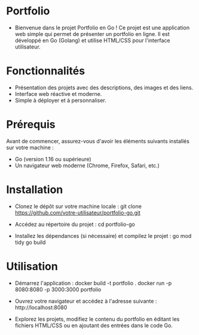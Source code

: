 # Portfolio

* Bienvenue dans le projet Portfolio en Go ! Ce projet est une application web simple qui permet de présenter un portfolio en ligne. Il est développé en Go (Golang) et utilise HTML/CSS pour l'interface utilisateur.

# Fonctionnalités

- Présentation des projets avec des descriptions, des images et des liens.
- Interface web réactive et moderne.
- Simple à déployer et à personnaliser.

# Prérequis

Avant de commencer, assurez-vous d'avoir les éléments suivants installés sur votre machine :

- Go (version 1.16 ou supérieure)
- Un navigateur web moderne (Chrome, Firefox, Safari, etc.)

# Installation

- Clonez le dépôt sur votre machine locale :
git clone https://github.com/votre-utilisateur/portfolio-go.git

- Accédez au répertoire du projet :
cd portfolio-go

- Installez les dépendances (si nécessaire) et compilez le projet :
go mod tidy
go build

# Utilisation

- Démarrez l'application :
docker build -t portfolio .
docker run -p 8080:8080 -p 3000:3000 portfolio

- Ouvrez votre navigateur et accédez à l'adresse suivante :
http://localhost:8080

* Explorez les projets, modifiez le contenu du portfolio en éditant les fichiers HTML/CSS ou en ajoutant des entrées dans le code Go.
